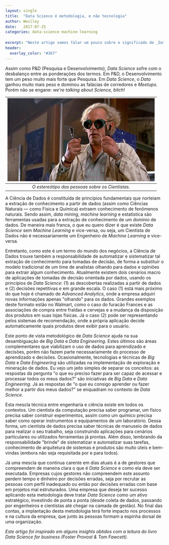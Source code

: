 ```yaml
---
layout: single
title:  "Data Science é metodologia, e não tecnologia"
author: Weslley
date:   2017-07-25
categories: data-science machine-learning

excerpt: "Neste artigo vamos falar um pouco sobre o significado de _Data Science_ e como eu diferencio está área de outras áreas de dados."
header:
  overlay_color: "#367"
---
```


Assim como P&D (Pesquisa e Desenvolvimento), _Data Science_ sofre com o desbalanço entre as ponderações dos termos. Em P&D, o Desenvolvimento tem um peso muito mais forte que Pesquisa. Em _Data Science_, o _Data_ ganhou muito mais peso e dominou as falácias de corredores e _Meetups_. Porém não se engane: _we're talking about Science, bitch_!

| ![](/assets/images/emmet-brown.jpg) |
|:--:| 
|*O estereótipo das pessoas sobre os Cientistas.*|

A Ciência de Dados é constituída de princípios fundamentais que norteiam a extração de conhecimento a partir de dados (assim como Ciências Naturais — como Física e Química) extraem conhecimento de fenômenos naturais. Sendo assim, _data mining_, _machine learning_ e estatística são ferramentas usadas para a extração de conhecimento de um domínio de dados. De maneira mais franca, o que eu quero dizer é que existe _Data Science_ sem _Machine Learning_ e vice-versa, ou seja, um Cientista de Dados não é necessariamente um Engenheiro de _Machine Learning_ e vice-versa.

Entretanto, como este é um termo do mundo dos negócios, a Ciência de Dados trouxe também a responsabilidade de automatizar e sistematizar tal extração de conhecimento para tomadas de decisão, de forma a substituir o modelo tradicional de um time de analistas olhando para dados e opiniões para extrair algum conhecimento. Atualmente existem dois cenários macro de aplicações de tomadas de decisão orientada por dados, usando os princípios de _Data Science_: (1) as descobertas realizadas a partir de dados e (2) decisões repetitivas e em grande escala. O caso (1) está mais próximo do que hoje é chamado de _Advanced Analytics_, onde a empresa adquiri novas informações apenas "olhando" para os dados. Grandes exemplos deste formato estão no Walmart, como o caso do furacão Frances e as associações de compra entre fraldas e cervejas e a mudança da disposição dos produtos em suas lojas físicas. Já o caso (2) pode ser representando pelos sistemas de recomendação, onde a própria aplicação decide automaticamente quais produtos deve exibir para o usuário.

Este ponto de vista metodológico de _Data Science_ ajuda na sua desambiguação de _Big Data_ e _Data Engineering_. Estes últimos são áreas complementares que viabilizam o uso de dados para aprendizado e decisões, porém não fazem parte necessariamente do processo de aprendizado e decisões. Ocasionalmente, tecnologias e técnicas de _Big Data_ e _Data Engineering_ são utilizadas na implementação de exploração e mineração de dados. Eu vejo um jeito simples de separar os conceitos: as respostas da pergunta "o que eu preciso fazer para ser capaz de acessar e processar todos os meus dados?" são iniciativas de _Big Data_ e _Data Engineering_. Já as respostas de "o que eu consigo aprender ou fazer melhor a partir dos meus dados?" se enquadram no contexto de _Data Science_.

Esta mescla técnica entre engenharia e ciência existe em todos os contextos. Um cientista da computação precisa saber programar, um físico precisa saber construir experimentos, assim como um químico precisa saber como operar instrumentos e equipamentos de um laboratório. Dessa forma, um cientista de dados precisa saber técnicas de manuseio de dados para realizar o seu trabalho, seja construindo aplicações para cenários particulares ou utilizados ferramentas já prontas. Além disso, lembrando da responsabilidade "brinde" de sistematizar e automatizar suas tarefas, conhecimento de arquitetura de sistemas e produtos são muito úteis e bem-vindas (embora não seja requisitada por e para todos).

Já uma mescla que continua carente em dias atuais é a de gestores que compreendem de maneira clara o que é _Data Science_ e como ela deve ser executada. Empresas cujos gestores não compreendem este assunto perdem tempo e dinheiro por decisões erradas, seja por recrutar as pessoas com perfil inadequado ou então por decisões erradas com base em projetos mal estruturados. Uma empresa que deseja ter sucesso aplicando esta metodologia deve tratar _Data Science_ como um ativo estratégico, investindo de ponta a ponta (desde coleta de dados, passando por engenheiros e cientistas até chegar na camada de gestão). No final das contas, a implantação desta metodologia terá forte impacto nos processos e na cultura da empresa, que junto às pessoas formam a espinha dorsal de uma organização.

*Este artigo foi inspirado em alguns insights obtidos com a leitura do livro Data Science for business (Foster Provost & Tom Fawcett).*